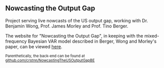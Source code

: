 ## Nowcasting the Output Gap

Project serving live nowcasts of the US output gap, working with Dr. Benjamin Wong, Prof. James Morley and Prof. Tino Berger.

The website for "Nowcasting the Output Gap", in keeping with the mixed-frequency Bayesian VAR model described in Berger, Wong and Morley's paper, can be viewed [here](https://outputgapnow.com/).

<small>Parenthetically, the back-end can be found at [github.com/crstnn/NowcastingTheUSOutputGapBE](https://github.com/crstnn/NowcastingTheUSOutputGapBE)</small>
